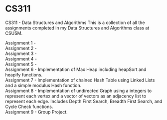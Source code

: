 # CS311
CS311 - Data Structures and Algorithms
This is a collection of all the assignments completed in my Data Structures and Algorithms class at CSUSM.

Assignment 1 -   
Assignment 2 -  
Assignment 3 -  
Assignment 4 -  
Assignment 5 -  
Assignment 6 - Implementation of Max Heap including heapSort and heapify functions.  
Assignment 7 - Implementation of chained Hash Table using Linked Lists and a simple modulus Hash function.  
Assignment 8 - Implementation of undirected Graph using a integers to represent each vertex and a vector of vectors as an adjacency list to represent each edge. Includes Depth First Search, Breadth First Search, and Cycle Check functions.  
Assignment 9 - Group Project.